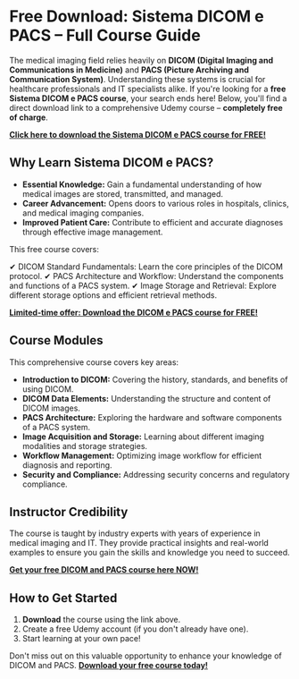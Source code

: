 # Free Download: Sistema DICOM e PACS – Full Course Guide

The medical imaging field relies heavily on **DICOM (Digital Imaging and Communications in Medicine)** and **PACS (Picture Archiving and Communication System)**. Understanding these systems is crucial for healthcare professionals and IT specialists alike. If you're looking for a **free Sistema DICOM e PACS course**, your search ends here! Below, you'll find a direct download link to a comprehensive Udemy course – **completely free of charge**.

[**Click here to download the Sistema DICOM e PACS course for FREE!**](https://udemywork.com/sistema-dicom-e-pacs)

## Why Learn Sistema DICOM e PACS?

*   **Essential Knowledge:** Gain a fundamental understanding of how medical images are stored, transmitted, and managed.
*   **Career Advancement:** Opens doors to various roles in hospitals, clinics, and medical imaging companies.
*   **Improved Patient Care:** Contribute to efficient and accurate diagnoses through effective image management.

This free course covers:

✔ DICOM Standard Fundamentals: Learn the core principles of the DICOM protocol.
✔ PACS Architecture and Workflow: Understand the components and functions of a PACS system.
✔ Image Storage and Retrieval: Explore different storage options and efficient retrieval methods.

[**Limited-time offer: Download the DICOM e PACS course for FREE!**](https://udemywork.com/sistema-dicom-e-pacs)

## Course Modules

This comprehensive course covers key areas:

*   **Introduction to DICOM:** Covering the history, standards, and benefits of using DICOM.
*   **DICOM Data Elements:** Understanding the structure and content of DICOM images.
*   **PACS Architecture:** Exploring the hardware and software components of a PACS system.
*   **Image Acquisition and Storage:** Learning about different imaging modalities and storage strategies.
*   **Workflow Management:** Optimizing image workflow for efficient diagnosis and reporting.
*   **Security and Compliance:** Addressing security concerns and regulatory compliance.

## Instructor Credibility

The course is taught by industry experts with years of experience in medical imaging and IT. They provide practical insights and real-world examples to ensure you gain the skills and knowledge you need to succeed.

[**Get your free DICOM and PACS course here NOW!**](https://udemywork.com/sistema-dicom-e-pacs)

## How to Get Started

1.  **Download** the course using the link above.
2.  Create a free Udemy account (if you don't already have one).
3.  Start learning at your own pace!

Don't miss out on this valuable opportunity to enhance your knowledge of DICOM and PACS. **[Download your free course today!](https://udemywork.com/sistema-dicom-e-pacs)**
